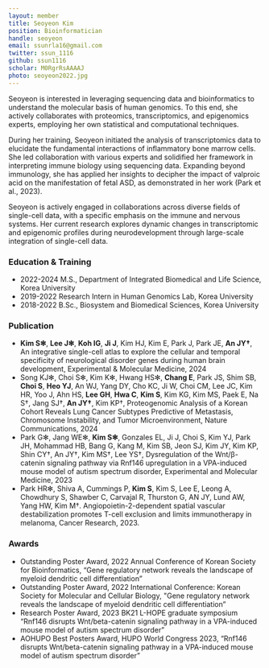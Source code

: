 ```yaml
---
layout: member
title: Seoyeon Kim
position: Bioinformatician
handle: seoyeon
email: ssunrla16@gmail.com
twitter: ssun_1116
github: ssun1116
scholar: M0RgrRsAAAAJ
photo: seoyeon2022.jpg
---
```


Seoyeon is interested in leveraging sequencing data and bioinformatics to understand the molecular basis of human genomics. To this end, she actively collaborates with proteomics, transcriptomics, and epigenomics experts, employing her own statistical and computational techniques. 

During her training, Seoyeon initiated the analysis of transcriptomics data to elucidate the fundamental interactions of inflammatory bone marrow cells. She led collaboration with various experts and solidified her framework in interpreting immune biology using sequencing data. Expanding beyond immunology, she has applied her insights to decipher the impact of valproic acid on the manifestation of fetal ASD, as demonstrated in her work (Park et al., 2023).

Seoyeon is actively engaged in collaborations across diverse fields of single-cell data, with a specific emphasis on the immune and nervous systems. Her current research explores dynamic changes in transcriptomic and epigenomic profiles during neurodevelopment through large-scale integration of single-cell data.


### Education & Training
- 2022-2024 M.S., Department of Integrated Biomedical and Life Science, Korea University
- 2019-2022 Research Intern in Human Genomics Lab, Korea University
- 2018-2022 B.Sc., Biosystem and Biomedical Sciences, Korea University


### Publication
- **Kim S✻**, **Lee J✻**, **Koh IG**, **Ji J**, Kim HJ, Kim E, Park J, Park JE, **An JY†**, An integrative single-cell atlas to explore the cellular and temporal specificity of neurological disorder genes during human brain development, Experimental & Molecular Medicine, 2024
- Song KJ✻, Choi S✻, Kim K✻, Hwang HS✻, **Chang E**, Park JS, Shim SB, **Choi S**, **Heo YJ**, An WJ, Yang DY, Cho KC, Ji W, Choi CM, Lee JC, Kim HR, Yoo J, Ahn HS, **Lee GH**, **Hwa C**, **Kim S**, Kim KG, Kim MS, Paek E, Na S†, Jang SJ†, **An JY†**, Kim KP†, Proteogenomic Analysis of a Korean Cohort Reveals Lung Cancer Subtypes Predictive of Metastasis, Chromosome Instability, and Tumor Microenvironment, Nature Communications, 2024
- Park G✻, Jang WE✻, **Kim S✻**, Gonzales EL, Ji J, Choi S, Kim YJ, Park JH, Mohammad HB, Bang G, Kang M, Kim SB, Jeon SJ, Kim JY, Kim KP, Shin CY†, An JY†, Kim MS†, Lee YS†, Dysregulation of the Wnt/β-catenin signaling pathway via Rnf146 upregulation in a VPA-induced mouse model of autism spectrum disorder, Experimental and Molecular Medicine, 2023
- Park HR✻, Shiva A, Cummings P, **Kim S**, Kim S, Lee E, Leong A, Chowdhury S, Shawber C, Carvajal R, Thurston G, AN JY, Lund AW, Yang HW, Kim M†. Angiopoietin-2-dependent spatial vascular destabilization promotes T-cell exclusion and limits immunotherapy in melanoma, Cancer Research, 2023.


### Awards
- Outstanding Poster Award, 2022 Annual Conference of Korean Society for Bioinformatics, “Gene regulatory network reveals the landscape of myeloid dendritic cell differentiation”
- Outstanding Poster Award, 2022 International Conference: Korean Society for Molecular and Cellular Biology, "Gene regulatory network reveals the landscape of myeloid dendritic cell differentiation”
- Research Poster Award, 2023 BK21 L-HOPE graduate symposium “Rnf146 disrupts Wnt/beta-catenin signaling pathway in a VPA-induced mouse model of autism spectrum disorder”
- AOHUPO Best Posters Award, HUPO World Congress 2023, “Rnf146 disrupts Wnt/beta-catenin signaling pathway in a VPA-induced mouse model of autism spectrum disorder”


